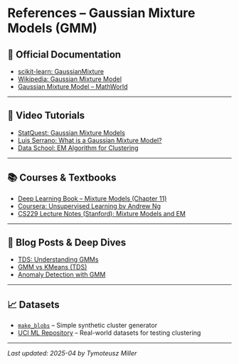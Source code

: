 # References – Gaussian Mixture Models (GMM)

## 📘 Official Documentation

- [scikit-learn: GaussianMixture](https://scikit-learn.org/stable/modules/generated/sklearn.mixture.GaussianMixture.html)
- [Wikipedia: Gaussian Mixture Model](https://en.wikipedia.org/wiki/Mixture_model)
- [Gaussian Mixture Model – MathWorld](https://mathworld.wolfram.com/GaussianMixture.html)

---

## 🎥 Video Tutorials

- [StatQuest: Gaussian Mixture Models](https://www.youtube.com/watch?v=Zc54gFhdpLA)
- [Luis Serrano: What is a Gaussian Mixture Model?](https://www.youtube.com/watch?v=REypj2sy_5U)
- [Data School: EM Algorithm for Clustering](https://www.youtube.com/watch?v=zzbQO-njTnM)

---

## 📚 Courses & Textbooks

- [Deep Learning Book – Mixture Models (Chapter 11)](https://www.deeplearningbook.org/)
- [Coursera: Unsupervised Learning by Andrew Ng](https://www.coursera.org/learn/unsupervised-learning-recommenders-reinforcement-learning)
- [CS229 Lecture Notes (Stanford): Mixture Models and EM](https://cs229.stanford.edu/notes2020fall/cs229-notes7b.pdf)

---

## 🧠 Blog Posts & Deep Dives

- [TDS: Understanding GMMs](https://towardsdatascience.com/gaussian-mixture-models-explained-6986c5a95c6e)
- [GMM vs KMeans (TDS)](https://towardsdatascience.com/k-means-vs-gaussian-mixture-models-clustering-7b1b2f244cae)
- [Anomaly Detection with GMM](https://machinelearningmastery.com/anomaly-detection-with-gaussian-mixture-models/)

---

## 📈 Datasets

- [`make_blobs`](https://scikit-learn.org/stable/modules/generated/sklearn.datasets.make_blobs.html) – Simple synthetic cluster generator
- [UCI ML Repository](https://archive.ics.uci.edu/ml/index.php) – Real-world datasets for testing clustering

---

_Last updated: 2025-04 by Tymoteusz Miller_
